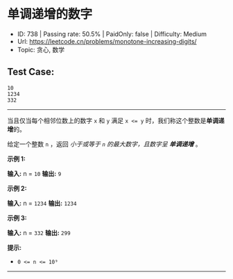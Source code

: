 # 单调递增的数字

* ID: 738     | Passing rate: 50.5% | PaidOnly: false  | Difficulty: Medium
* Url: https://leetcode.cn/problems/monotone-increasing-digits/
* Topic: 贪心, 数学

## Test Case:

```
10
1234
332
```

---

当且仅当每个相邻位数上的数字 `x` 和 `y` 满足 `x <= y`
时，我们称这个整数是**单调递增**的。

给定一个整数 `n` ，返回 *小于或等于 `n` 的最大数字，且数字呈 **单调递增*** 。


**示例 1:**

**输入:** n = `10`
**输出:** `9`

**示例 2:**

**输入:** n = `1234`
**输出:** `1234`

**示例 3:**

**输入:** n = `332`
**输出:** `299`


**提示:**

* `0 <= n <= 10⁹`

---
